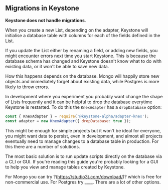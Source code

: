 <!--[meta]
section: guides
title: Migrations
[meta]-->

## Migrations in Keystone

**Keystone does not handle migrations**.

When you create a new List, depending on the adapter, Keystone will initialise a database table with columns for each of the fields defined in the List.

If you update the List either by renaming a field, or adding new fields, you might encounter errors next time you start Keystone. This is because the database schema has changed and Keystone doesn't know what to do with existing data, or it won't be able to save new data.

How this happens depends on the database. Mongo will happily store new objects and immediately forget about existing data, while Postgres is more likely to throw errors.

In development where you experiment you probably want change the shape of Lists frequently and it can be helpful to drop the database everytime Keystone is restarted. To do this the `KnexAdapter` has a `dropDatabase` option:

```js
const { KnexAdapter } = require('@keystone-alpha/adapter-knex');
const adapter = new KnexAdapter({ dropDatabase: true });
```

This might be enough for simple projects but it won't be ideal for everyone, you might want data to persist, even in development, and almost all projects eventually need to manage changes to a database table in production. For this there are a number of solutions.

The most basic solution is to run update scripts directly on the database via a CLI or GUI. If you're reading this guide you're probably looking for a GUI to help you view and manage tables created by Keystone.

For Mongo you can try ?(https://studio3t.com/download/)? which is free for non-commercial use. For Postgres try \_\_\_\_. There are a lot of other options.

```

```
